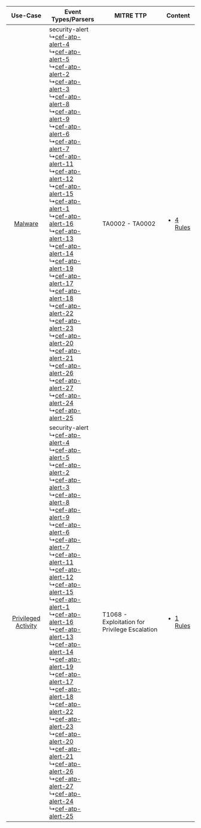 |    Use-Case    | Event Types/Parsers    | MITRE TTP    | Content    |
|:----:| ---- | ---- | ---- |
|    [Malware](../../../UseCases/uc_malware.md)    |  security-alert<br> ↳[cef-atp-alert-4](Ps/pC_cefatpalert4.md)<br> ↳[cef-atp-alert-5](Ps/pC_cefatpalert5.md)<br> ↳[cef-atp-alert-2](Ps/pC_cefatpalert2.md)<br> ↳[cef-atp-alert-3](Ps/pC_cefatpalert3.md)<br> ↳[cef-atp-alert-8](Ps/pC_cefatpalert8.md)<br> ↳[cef-atp-alert-9](Ps/pC_cefatpalert9.md)<br> ↳[cef-atp-alert-6](Ps/pC_cefatpalert6.md)<br> ↳[cef-atp-alert-7](Ps/pC_cefatpalert7.md)<br> ↳[cef-atp-alert-11](Ps/pC_cefatpalert11.md)<br> ↳[cef-atp-alert-12](Ps/pC_cefatpalert12.md)<br> ↳[cef-atp-alert-15](Ps/pC_cefatpalert15.md)<br> ↳[cef-atp-alert-1](Ps/pC_cefatpalert1.md)<br> ↳[cef-atp-alert-16](Ps/pC_cefatpalert16.md)<br> ↳[cef-atp-alert-13](Ps/pC_cefatpalert13.md)<br> ↳[cef-atp-alert-14](Ps/pC_cefatpalert14.md)<br> ↳[cef-atp-alert-19](Ps/pC_cefatpalert19.md)<br> ↳[cef-atp-alert-17](Ps/pC_cefatpalert17.md)<br> ↳[cef-atp-alert-18](Ps/pC_cefatpalert18.md)<br> ↳[cef-atp-alert-22](Ps/pC_cefatpalert22.md)<br> ↳[cef-atp-alert-23](Ps/pC_cefatpalert23.md)<br> ↳[cef-atp-alert-20](Ps/pC_cefatpalert20.md)<br> ↳[cef-atp-alert-21](Ps/pC_cefatpalert21.md)<br> ↳[cef-atp-alert-26](Ps/pC_cefatpalert26.md)<br> ↳[cef-atp-alert-27](Ps/pC_cefatpalert27.md)<br> ↳[cef-atp-alert-24](Ps/pC_cefatpalert24.md)<br> ↳[cef-atp-alert-25](Ps/pC_cefatpalert25.md)<br> | TA0002 - TA0002<br>    | [<ul><li>4 Rules</li></ul>](RM/r_m_microsoft_advanced_threat_protection_Malware.md)    |
| [Privileged Activity](../../../UseCases/uc_privileged_activity.md) |  security-alert<br> ↳[cef-atp-alert-4](Ps/pC_cefatpalert4.md)<br> ↳[cef-atp-alert-5](Ps/pC_cefatpalert5.md)<br> ↳[cef-atp-alert-2](Ps/pC_cefatpalert2.md)<br> ↳[cef-atp-alert-3](Ps/pC_cefatpalert3.md)<br> ↳[cef-atp-alert-8](Ps/pC_cefatpalert8.md)<br> ↳[cef-atp-alert-9](Ps/pC_cefatpalert9.md)<br> ↳[cef-atp-alert-6](Ps/pC_cefatpalert6.md)<br> ↳[cef-atp-alert-7](Ps/pC_cefatpalert7.md)<br> ↳[cef-atp-alert-11](Ps/pC_cefatpalert11.md)<br> ↳[cef-atp-alert-12](Ps/pC_cefatpalert12.md)<br> ↳[cef-atp-alert-15](Ps/pC_cefatpalert15.md)<br> ↳[cef-atp-alert-1](Ps/pC_cefatpalert1.md)<br> ↳[cef-atp-alert-16](Ps/pC_cefatpalert16.md)<br> ↳[cef-atp-alert-13](Ps/pC_cefatpalert13.md)<br> ↳[cef-atp-alert-14](Ps/pC_cefatpalert14.md)<br> ↳[cef-atp-alert-19](Ps/pC_cefatpalert19.md)<br> ↳[cef-atp-alert-17](Ps/pC_cefatpalert17.md)<br> ↳[cef-atp-alert-18](Ps/pC_cefatpalert18.md)<br> ↳[cef-atp-alert-22](Ps/pC_cefatpalert22.md)<br> ↳[cef-atp-alert-23](Ps/pC_cefatpalert23.md)<br> ↳[cef-atp-alert-20](Ps/pC_cefatpalert20.md)<br> ↳[cef-atp-alert-21](Ps/pC_cefatpalert21.md)<br> ↳[cef-atp-alert-26](Ps/pC_cefatpalert26.md)<br> ↳[cef-atp-alert-27](Ps/pC_cefatpalert27.md)<br> ↳[cef-atp-alert-24](Ps/pC_cefatpalert24.md)<br> ↳[cef-atp-alert-25](Ps/pC_cefatpalert25.md)<br> | T1068 - Exploitation for Privilege Escalation<br> | [<ul><li>1 Rules</li></ul>](RM/r_m_microsoft_advanced_threat_protection_Privileged_Activity.md) |
